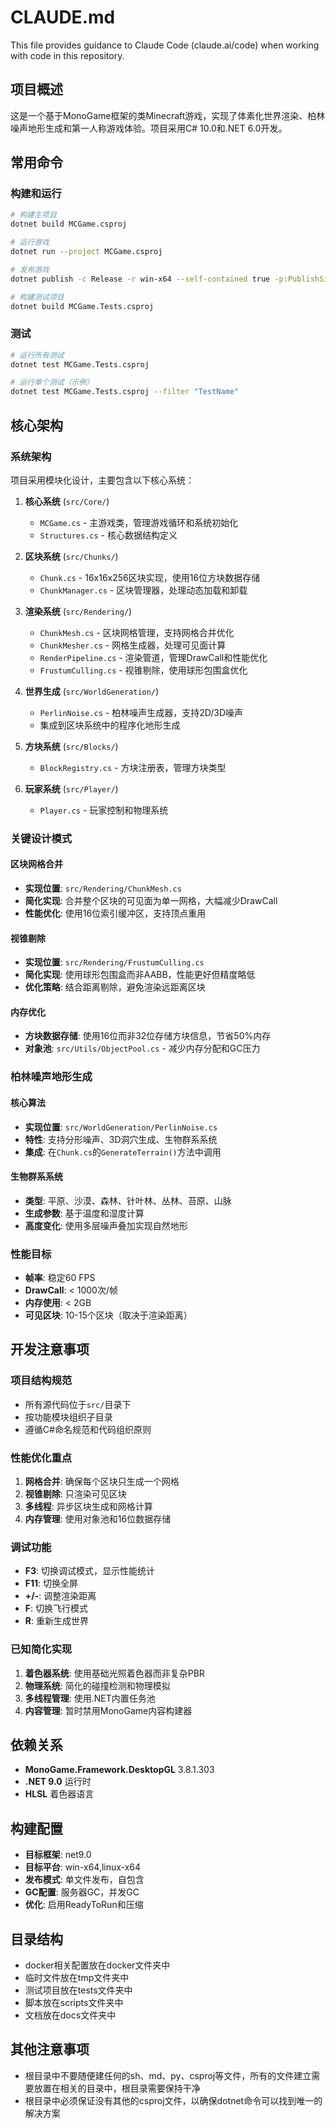 # CLAUDE.md

This file provides guidance to Claude Code (claude.ai/code) when working with code in this repository.

## 项目概述

这是一个基于MonoGame框架的类Minecraft游戏，实现了体素化世界渲染、柏林噪声地形生成和第一人称游戏体验。项目采用C# 10.0和.NET 6.0开发。

## 常用命令

### 构建和运行
```bash
# 构建主项目
dotnet build MCGame.csproj

# 运行游戏
dotnet run --project MCGame.csproj

# 发布游戏
dotnet publish -c Release -r win-x64 --self-contained true -p:PublishSingleFile=true

# 构建测试项目
dotnet build MCGame.Tests.csproj
```

### 测试
```bash
# 运行所有测试
dotnet test MCGame.Tests.csproj

# 运行单个测试（示例）
dotnet test MCGame.Tests.csproj --filter "TestName"
```

## 核心架构

### 系统架构
项目采用模块化设计，主要包含以下核心系统：

1. **核心系统** (`src/Core/`)
   - `MCGame.cs` - 主游戏类，管理游戏循环和系统初始化
   - `Structures.cs` - 核心数据结构定义

2. **区块系统** (`src/Chunks/`)
   - `Chunk.cs` - 16x16x256区块实现，使用16位方块数据存储
   - `ChunkManager.cs` - 区块管理器，处理动态加载和卸载

3. **渲染系统** (`src/Rendering/`)
   - `ChunkMesh.cs` - 区块网格管理，支持网格合并优化
   - `ChunkMesher.cs` - 网格生成器，处理可见面计算
   - `RenderPipeline.cs` - 渲染管道，管理DrawCall和性能优化
   - `FrustumCulling.cs` - 视锥剔除，使用球形包围盒优化

4. **世界生成** (`src/WorldGeneration/`)
   - `PerlinNoise.cs` - 柏林噪声生成器，支持2D/3D噪声
   - 集成到区块系统中的程序化地形生成

5. **方块系统** (`src/Blocks/`)
   - `BlockRegistry.cs` - 方块注册表，管理方块类型

6. **玩家系统** (`src/Player/`)
   - `Player.cs` - 玩家控制和物理系统

### 关键设计模式

#### 区块网格合并
- **实现位置**: `src/Rendering/ChunkMesh.cs`
- **简化实现**: 合并整个区块的可见面为单一网格，大幅减少DrawCall
- **性能优化**: 使用16位索引缓冲区，支持顶点重用

#### 视锥剔除
- **实现位置**: `src/Rendering/FrustumCulling.cs`
- **简化实现**: 使用球形包围盒而非AABB，性能更好但精度略低
- **优化策略**: 结合距离剔除，避免渲染远距离区块

#### 内存优化
- **方块数据存储**: 使用16位而非32位存储方块信息，节省50%内存
- **对象池**: `src/Utils/ObjectPool.cs` - 减少内存分配和GC压力

### 柏林噪声地形生成

#### 核心算法
- **实现位置**: `src/WorldGeneration/PerlinNoise.cs`
- **特性**: 支持分形噪声、3D洞穴生成、生物群系系统
- **集成**: 在`Chunk.cs`的`GenerateTerrain()`方法中调用

#### 生物群系系统
- **类型**: 平原、沙漠、森林、针叶林、丛林、苔原、山脉
- **生成参数**: 基于温度和湿度计算
- **高度变化**: 使用多层噪声叠加实现自然地形

### 性能目标
- **帧率**: 稳定60 FPS
- **DrawCall**: < 1000次/帧
- **内存使用**: < 2GB
- **可见区块**: 10-15个区块（取决于渲染距离）

## 开发注意事项

### 项目结构规范
- 所有源代码位于`src/`目录下
- 按功能模块组织子目录
- 遵循C#命名规范和代码组织原则

### 性能优化重点
1. **网格合并**: 确保每个区块只生成一个网格
2. **视锥剔除**: 只渲染可见区块
3. **多线程**: 异步区块生成和网格计算
4. **内存管理**: 使用对象池和16位数据存储

### 调试功能
- **F3**: 切换调试模式，显示性能统计
- **F11**: 切换全屏
- **+/-**: 调整渲染距离
- **F**: 切换飞行模式
- **R**: 重新生成世界

### 已知简化实现
1. **着色器系统**: 使用基础光照着色器而非复杂PBR
2. **物理系统**: 简化的碰撞检测和物理模拟
3. **多线程管理**: 使用.NET内置任务池
4. **内容管理**: 暂时禁用MonoGame内容构建器

## 依赖关系
- **MonoGame.Framework.DesktopGL** 3.8.1.303
- **.NET 9.0** 运行时
- **HLSL** 着色器语言

## 构建配置
- **目标框架**: net9.0
- **目标平台**: win-x64,linux-x64
- **发布模式**: 单文件发布，自包含
- **GC配置**: 服务器GC，并发GC
- **优化**: 启用ReadyToRun和压缩

## 目录结构
- docker相关配置放在docker文件夹中
- 临时文件放在tmp文件夹中
- 测试项目放在tests文件夹中
- 脚本放在scripts文件夹中
- 文档放在docs文件夹中

## 其他注意事项
- 根目录中不要随便建任何的sh、md、py、csproj等文件，所有的文件建立需要放置在相关的目录中，根目录需要保持干净
- 根目录中必须保证没有其他的csproj文件，以确保dotnet命令可以找到唯一的解决方案
